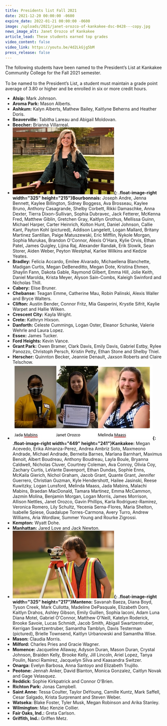 ```yaml
---
title: Presidents list Fall 2021
date: 2021-12-20 00:00:00 -0600
expire_date: 2022-01-21 00:00:00 -0600
image: /uploads/2021/janet-orozco-of-kankakee-dsc-0428---copy.jpg
news_image_alt: Janet Orozco of Kankakee
article_lead: These students earned top grades
video_content: false
video_link: https://youtu.be/4d2LkGjg5bM
press_release: false
---
```

The following students have been named to the President’s List at Kankakee Community College for the Fall 2021 semester.<br><br>To be named to the President’s List, a student must maintain a grade point average of 3.80 or higher and be enrolled in six or more credit hours.

* **Alsip:** Mark Johnson.
* **Aroma Park:** Mason Alberts.
* **Ashkum:** Kalyn Alberts, Mathew Bailey, Kaitlyne Beherns and Heather Doris.
* **Beaverville:** Tabitha Lareau and Abigail Moldovan.
* **Beecher:** Brianna Villarreal.
* **![](/uploads/2021/payton-kohl-of-bourbonnais---copy.jpg){: .float-image-right width="325" height="215"}Bourbonnais:** Joseph Andre, Jenna Bennett, Kaylee Billington, Sidney Boggess, Ava Brosseau, Kaylee Bruno, Anthony Casagrande, Shelby Corbett, Rikki Damaschke, Anna Dexter, Tierra Dixon-Sullivan, Sophia Dubravec, Jack Fetterer, McKenna Fred, Matthew Giblin, Gretchen Gray, Kaitlyn Grothus, Mellissa Guinn, Michael Harper, Carter Heinrich, Kolton Hunt, Daniel Johnson, Callie Kant, Payton Kohl (pictured), Addison Langelett, Logan Mallard, Britany Martinez Santillan, Paige Matuszewski, Eric Mifflin, Nykole Morgan, Sophia Murukas, Brandon O'Connor, Alexis O'Hara, Kylie Orvis, Ethan Patel, James Quigley, Lijina Raj, Alexander Randak, Erik Slowik, Sean Storer, Aiden Weber, Peyton Westphal, Karlee Wilkins and Kedzie Yeates.
* **Bradley:** Felicia Accardo, Emilee Alvarado, Michaellena Blanchette, Madigan Curtis, Megan DeBeneditto, Megan Dote, Kristina Ehmen, Shaylin Fann, Dakota Gable, Raymond Gilbert, Emma Hill, Jolie Keith, Daniel Marolda, Krista Meyer, Alyson Sain-Combs, Kaleigh Swinford and Nicholas Thill.
* **Cabery:** Elise Bruner.
* **Chebanse:** Teagan Emme, Catherine Mau, Robin Palinski, Alexis Waller and Bryce Walters.
* **Clifton:** Austin Bender, Connor Fritz, Mia Gasperini, Krystle Sifrit, Kaylie Warpet and Hallie Wilken.
* **Crescent City:** Kayla Wright.
* **Crete:** Kathryn Hixson.
* **Danforth:** Celeste Cummings, Logan Oster, Eleanor Schunke, Valerie Wehrle and Laura Lopez.&nbsp;
* **Essex:** James Tucker.
* **Ford Heights:** Kevin Vance.
* **Grant Park:** Owen Bramer, Clark Davis, Emily Davis, Gabriel Estby, Rylee Panozzo, Christoph Persch, Kristin Petty, Ethan Stone and Shelby Thiel.
* **Herscher:** Quinnton Becker, Jeannie Denault, Jaxson Roberts and Claire Telschow.
* **![](/uploads/2021/kankakee-students.jpg){: .float-image-right width="449" height="241"}Kankakee:** Megan Acevedo, Erika Almanza-Perez, Andrea Ambriz Soto, Maxmeono Andrade, Michael Andrade, Berneita Barnes, Marlana Barnhart, Maximus Benoit, Albert Boudreau, Anthony Boudreau, Layla Boule, Bryanna Caldwell, Nicholas Cluver, Courtney Coleman, Ava Conroy, Olivia Coy, Zachary Curtis, LeVante Davenport, Ethan Dundas, Sophie Enns, McKaila Gierich, Nichol Graham, Jacob Grant, Quante Grant, Jennifer Guerrero, Christian Guzman, Kyle Hendershott, Hailee Jasinski, Reese Kuwitzky, Logan Lunsford, Melinda Maass, Jada Mabins, Malachi Mabins, Braedan MacDonald, Tamara Martinez, Emma McCammon, Jazmin Molina, Benjamin Morgan, Logan Morris, James Morrison, Allison Nettles, Janet Orozco, Gavin Phillips, Karla Rodriguez-Ramirez, Veronica Romero, Lily Schultz, Yecenia Serna-Flores, Maria Shelton, Isabelle Spiese, Guadalupe Torres-Carmona, Avery Turro, Andrew Williams, Aria Wordlaw, Summer Young and Rourke Zigrossi.
* **Kempton:** Wyatt Dohe.
* **Manhattan:** Jared Love and Jack Newton.
* **![](/uploads/2021/davis-testerman-of-manteno-jhd-8259-copy.jpg){: .float-image-right width="325" height="217"}Manteno:** Savanah Baeza, Diana Boyd, Tyson Creek, Mark Cullotta, Madeline DePasquale, Elizabeth Dorn, Kaitlyn Drahos, Ashley Gibson, Emily Guillen, Sophia Iaconi, Adam Luna Diana Motel, Gabriel O'Connor, Matthew O'Neill, Katelyn Roderick, Brooke Savoie, Lucas Schmidt, Jacob Smith, Abigail Swartzentruber, Kerrigan Swartzentruber, Samantha Tamblyn, Davis Testerman (pictured), Brielle Townsend, Kaitlyn Urbanowski and Samantha Wise.
* **Mason:** Claudia Morris.
* **Milford:** Charles Pries and Gracie Wagner.
* **Momence:** Jacqueline Allaway, Adyson Duran, Mason Duran, Crystal Johnson, Braiden Kelly, Brooke Kelly, Jill Lincoln, Ariel Lopez, Tanya Poulin, Nanci Ramirez, Jacquelyn Silva and Kaasandra Switzer.
* **Onarga:** Evelyn Barbosa, Anna Santoyo and Elizabeth Trujillo.
* **Peotone:** Jennah Anker, David Blanton, Monica Gonzalez, Caitlyn Novak and Gage Velasquez.
* **Reddick:** Sophie Kirkpatrick and Connor O'Brien.
* **Richton Park:** Jonas Campbell.
* **Saint Anne:** Tessa Coulter, Taylor DeYoung, Camille Kuntz, Mark Saffell, Cesar Salgado, Krista Surprenant and Steven Weber.
* **Watseka:** Blake Foster, Tyler Musk, Megan Robinson and Arika Stanley.
* **Wilmington:** Mac Kenzie Collier.
* **Fair Oaks, Ind.:** Greta Carlson.
* **Griffith, Ind.:** Griffen Metz.
